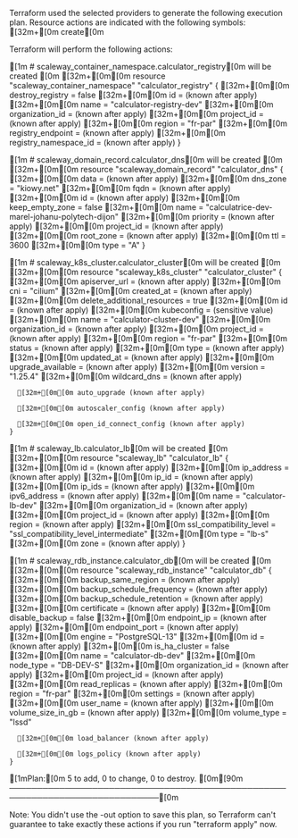 
Terraform used the selected providers to generate the following execution
plan. Resource actions are indicated with the following symbols:
  [32m+[0m create[0m

Terraform will perform the following actions:

[1m  # scaleway_container_namespace.calculator_registry[0m will be created
[0m  [32m+[0m[0m resource "scaleway_container_namespace" "calculator_registry" {
      [32m+[0m[0m destroy_registry      = false
      [32m+[0m[0m id                    = (known after apply)
      [32m+[0m[0m name                  = "calculator-registry-dev"
      [32m+[0m[0m organization_id       = (known after apply)
      [32m+[0m[0m project_id            = (known after apply)
      [32m+[0m[0m region                = "fr-par"
      [32m+[0m[0m registry_endpoint     = (known after apply)
      [32m+[0m[0m registry_namespace_id = (known after apply)
    }

[1m  # scaleway_domain_record.calculator_dns[0m will be created
[0m  [32m+[0m[0m resource "scaleway_domain_record" "calculator_dns" {
      [32m+[0m[0m data            = (known after apply)
      [32m+[0m[0m dns_zone        = "kiowy.net"
      [32m+[0m[0m fqdn            = (known after apply)
      [32m+[0m[0m id              = (known after apply)
      [32m+[0m[0m keep_empty_zone = false
      [32m+[0m[0m name            = "calculatrice-dev-marel-johanu-polytech-dijon"
      [32m+[0m[0m priority        = (known after apply)
      [32m+[0m[0m project_id      = (known after apply)
      [32m+[0m[0m root_zone       = (known after apply)
      [32m+[0m[0m ttl             = 3600
      [32m+[0m[0m type            = "A"
    }

[1m  # scaleway_k8s_cluster.calculator_cluster[0m will be created
[0m  [32m+[0m[0m resource "scaleway_k8s_cluster" "calculator_cluster" {
      [32m+[0m[0m apiserver_url               = (known after apply)
      [32m+[0m[0m cni                         = "cilium"
      [32m+[0m[0m created_at                  = (known after apply)
      [32m+[0m[0m delete_additional_resources = true
      [32m+[0m[0m id                          = (known after apply)
      [32m+[0m[0m kubeconfig                  = (sensitive value)
      [32m+[0m[0m name                        = "calculator-cluster-dev"
      [32m+[0m[0m organization_id             = (known after apply)
      [32m+[0m[0m project_id                  = (known after apply)
      [32m+[0m[0m region                      = "fr-par"
      [32m+[0m[0m status                      = (known after apply)
      [32m+[0m[0m type                        = (known after apply)
      [32m+[0m[0m updated_at                  = (known after apply)
      [32m+[0m[0m upgrade_available           = (known after apply)
      [32m+[0m[0m version                     = "1.25.4"
      [32m+[0m[0m wildcard_dns                = (known after apply)

      [32m+[0m[0m auto_upgrade (known after apply)

      [32m+[0m[0m autoscaler_config (known after apply)

      [32m+[0m[0m open_id_connect_config (known after apply)
    }

[1m  # scaleway_lb.calculator_lb[0m will be created
[0m  [32m+[0m[0m resource "scaleway_lb" "calculator_lb" {
      [32m+[0m[0m id                      = (known after apply)
      [32m+[0m[0m ip_address              = (known after apply)
      [32m+[0m[0m ip_id                   = (known after apply)
      [32m+[0m[0m ip_ids                  = (known after apply)
      [32m+[0m[0m ipv6_address            = (known after apply)
      [32m+[0m[0m name                    = "calculator-lb-dev"
      [32m+[0m[0m organization_id         = (known after apply)
      [32m+[0m[0m project_id              = (known after apply)
      [32m+[0m[0m region                  = (known after apply)
      [32m+[0m[0m ssl_compatibility_level = "ssl_compatibility_level_intermediate"
      [32m+[0m[0m type                    = "lb-s"
      [32m+[0m[0m zone                    = (known after apply)
    }

[1m  # scaleway_rdb_instance.calculator_db[0m will be created
[0m  [32m+[0m[0m resource "scaleway_rdb_instance" "calculator_db" {
      [32m+[0m[0m backup_same_region        = (known after apply)
      [32m+[0m[0m backup_schedule_frequency = (known after apply)
      [32m+[0m[0m backup_schedule_retention = (known after apply)
      [32m+[0m[0m certificate               = (known after apply)
      [32m+[0m[0m disable_backup            = false
      [32m+[0m[0m endpoint_ip               = (known after apply)
      [32m+[0m[0m endpoint_port             = (known after apply)
      [32m+[0m[0m engine                    = "PostgreSQL-13"
      [32m+[0m[0m id                        = (known after apply)
      [32m+[0m[0m is_ha_cluster             = false
      [32m+[0m[0m name                      = "calculator-db-dev"
      [32m+[0m[0m node_type                 = "DB-DEV-S"
      [32m+[0m[0m organization_id           = (known after apply)
      [32m+[0m[0m project_id                = (known after apply)
      [32m+[0m[0m read_replicas             = (known after apply)
      [32m+[0m[0m region                    = "fr-par"
      [32m+[0m[0m settings                  = (known after apply)
      [32m+[0m[0m user_name                 = (known after apply)
      [32m+[0m[0m volume_size_in_gb         = (known after apply)
      [32m+[0m[0m volume_type               = "lssd"

      [32m+[0m[0m load_balancer (known after apply)

      [32m+[0m[0m logs_policy (known after apply)
    }

[1mPlan:[0m 5 to add, 0 to change, 0 to destroy.
[0m[90m
─────────────────────────────────────────────────────────────────────────────[0m

Note: You didn't use the -out option to save this plan, so Terraform can't
guarantee to take exactly these actions if you run "terraform apply" now.
